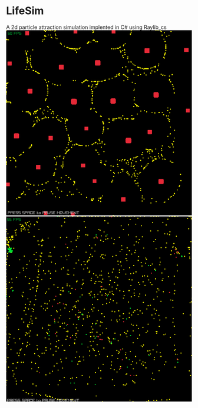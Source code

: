 ﻿# LifeSim
A 2d particle attraction simulation implented in C# using Raylib_cs
![image](https://github.com/mdbrnd/LifeSim/blob/main/LifeSim/demo1.png)
![image](https://github.com/mdbrnd/LifeSim/blob/main/LifeSim/demo2.png)
